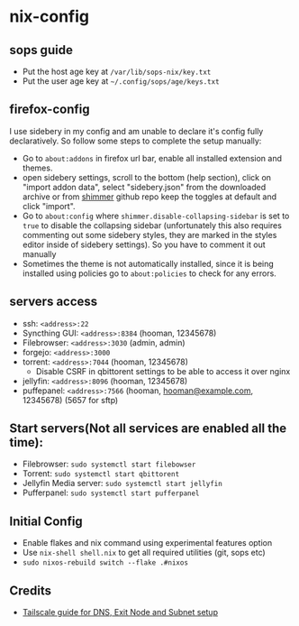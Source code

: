 # nix-config

## sops guide
- Put the host age key at ```/var/lib/sops-nix/key.txt```
- Put the user age key at ```~/.config/sops/age/keys.txt```

## firefox-config

I use sidebery in my config and am unable to declare it's config fully declaratively. So follow some steps to complete the setup manually:
- Go to ```about:addons``` in firefox url bar, enable all installed extension and themes.
- open sidebery settings, scroll to the bottom (help section),
click on "import addon data",
select "sidebery.json" from the downloaded archive or from [shimmer](https://github.com/nuclearcodecat/shimmer) github repo
keep the toggles at default and click "import".
- Go to ```about:config``` where ```shimmer.disable-collapsing-sidebar``` is set to ```true``` to disable the collapsing sidebar (unfortunately this also requires commenting out some sidebery styles, they are marked in the styles editor inside of sidebery settings). So you have to comment it out manually
- Sometimes the theme is not automatically installed, since it is being installed using policies go to ```about:policies``` to check for any errors.


## servers access 
- ssh: ```<address>:22```
- Syncthing GUI: ```<address>:8384``` (hooman, 12345678)
- Filebrowser: ```<address>:3030``` (admin, admin)
- forgejo: ```<address>:3000```
- torrent: ```<address>:7044```  (hooman, 12345678)
    - Disable CSRF in qbittorent settings to be able to access it over nginx
- jellyfin: ```<address>:8096```  (hooman, 12345678)
- puffepanel: ```<address>:7566```  (hooman, hooman@example.com, 12345678) (5657 for sftp)


## Start servers(Not all services are enabled all the time):
- Filebrowser: ```sudo systemctl start filebowser```
- Torrent: ```sudo systemctl start qbittorent```
- Jellyfin Media server: ```sudo systemctl start jellyfin```
- Pufferpanel: ```sudo systemctl start pufferpanel```


## Initial Config
- Enable flakes and nix command using experimental features option
- Use ```nix-shell shell.nix``` to get all required utilities (git, sops etc)
- ```sudo nixos-rebuild switch --flake .#nixos```

## Credits
- [Tailscale guide for DNS, Exit Node and Subnet setup](https://youtu.be/vOFI4_qMfd4?si=J1jNnsAmrr4YVuWy)